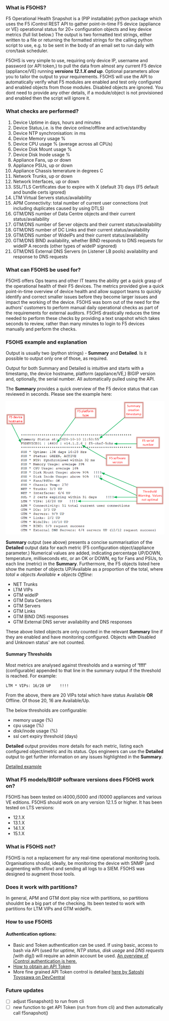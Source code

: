 
### What is F5OHS?
F5 Operational Health Snapshot is a (PIP installable) python package which uses the 
F5 iControl REST API to gather point-in-time F5 device (appliance or VE) operational status for 20+ configuration objects and key device metrics (full list below.) The output is two formatted text strings, either written to a file or returning the formatted strings for the calling python script to use, e.g. to be sent in the body of an email set to run daily with cron/task scheduler.
 

F5OHS is very simple to use, requiring only device IP, username and password (or API token,) to pull the data from almost any current F5 device (appliance/VE) running __*versions 12.1.X and up*__. Optional parameters allow you to tailor the output to your requirements. 
F5OHS will use the API to automatically verify what F5 modules are enabled and test only configured and enabled objects from those modules. Disabled objects are ignored. You dont need to provide any other details, if a module/object is not provisioned and enabled then the script will ignore it. 

### What checks are performed?
1. Device Uptime in days, hours and minutes
1. Device Status,i.e. is the device online/offline and active/standby
1. Device NTP synchronisation: in ms
1. Device Memory usage %
1. Device CPU usage % (average across all CPUs)
1. Device Disk Mount usage %
1. Device Disk Inode usage %
1. Appliance Fans, up or down
1. Appliance PSUs, up or down
1. Appliance Chassis temerature in degrees C
1. Network Trunks, up or down 
1. Network Interfaces, up or down
1. SSL/TLS Certificates due to expire with X (default 31) days (F5 default and bundle certs igrored)
1. LTM Virtual Servers status/availability
1. APM Connectivity: total number of current user connections (not including duplicates caused by using DTLS)
1. GTM/DNS number of Data Centre objects and their current status/availability
1. GTM/DNS number of Server objects and their current status/availability
1. GTM/DNS number of DC Links and their current status/availability
1. GTM/DNS number of WideIPs and their current status/availability
1. GTM/DNS BIND availability, whether BIND responds to DNS requests for wideIP A records (other types of wideIP signored)
1. GTM/DNS External DNS Servers (in Listener LB pools) availability and response to DNS requests

### What can F5OHS be used for?
F5OHS offers Ops teams and other IT teams the ability get a quick grasp of the operational health of their F5 devices. The metrics provided give a quick point-in-time overview of device health and allow support teams to quickly identify and correct smaller issues before they become larger issues and impact the working of the device. F5OHS was born out of the need for the authors' customers to perform manual daily operational checks as part of the requirements for external auditors. F5OHS drastically reduces the time needed to perform these checks by providing a text snapshot which takes seconds to review, rather than many minutes to login to F5 devices manually and perform the checks. 

### F5OHS example and explanation
Output is usually two (python strings) - **Summary** and **Detailed**. Is it possible to output only one of those, as required.

Output for both Summary and Detailed is intuitive and starts with a timestamp, the device hostname, platform (appliance/VE,) BIGIP version and, optionally, the serial number. All automatically pulled using the API. 

The **Summary** provides a quick overview of the F5 device status that can reviewed in seconds. Please see the example here:

![summary](/images/f5ohs_summary.png "Summary Output")

**Summary** output (see above) presents a concise summarisation of the **Detailed** output data for each metric (F5 configuration object/appliance parameter.) 
Numerical values are added, indicating percentage UP/DOWN, temperature, milliseconds etc, or an OK or DOWN, eg for Fans and PSUs, to each line (metric) in the **Summary**.
Furthermore, the F5 objects listed here show the number of objects UP/Available as a proportion of the total, where *total **=** objects Available **+** objects Offline*:
* NET Trunks 
* LTM VIPs 
* GTM wideIP 
* GTM Data Centers 
* GTM Servers 
* GTM Links 
* GTM BIND DNS responses
* GTM External DNS server availability and DNS responses

These above listed objects are only counted in the relevant **Summary** line if they are enabled and have monitoring configured. Objects with Disabled and Unknown status' are not counted.    

#### Summary Thresholds
Most metrics are analysed against thresholds and a warning of **'!!!!'** (configurable) appended to that line in the summary output if the threshold is reached. 
For example:
```
LTM * VIPs: 16/20 UP 	!!!!
```
From the above, there are 20 VIPs total which have status Available **OR** Offline. Of those 20, 16 are Available/Up.

The below thresholds are configurable:
* memory usage (%)
* cpu usage (%)
* disk/inode usage (%)
* ssl cert expiry threshold (days)


**Detailed** output provides more details for each metric, listing each configured object/metric and its status. Ops engineers can use the **Detailed** output to get further information on any issues highlighted in the **Summary**.

[Detailed example](/images/f5ohs_detailed.png "Detailed Output")



### What F5 models/BIGIP software versions does F5OHS work on?
F5OHS has been tested on i4000,i5000 and i10000 appliances and various VE editions.
F5OHS should work on any version 12.1.5 or higher. It has been tested on LTS versions:
* 12.1.X
* 13.1.X
* 14.1.X
* 15.1.X

### What is F5OHS not?
F5OHS is not a replacement for any real-time operational monitoring tools. Organisations should, ideally, be monitoring the device with SNMP (and augmenting with sflow) and sending all logs to a SIEM. F5OHS was designed to augment those tools.

### Does it work with partitions?
In general, APM and GTM dont play nice with partitions, so partitions shouldnt be a big part of the checking.
Its been tested to work with partitions for LTM VIPs and GTM wideIPs. 
 

### How to use F5OHS
#### Authentication options:
* Basic and Token authentication can be used. If using basic, access to bash via API (used for *uptime, NTP status, disk usage* and *DNS requests [with dig]*) will require an admin account be used. [An overview of iControl authentication is here.](https://clouddocs.f5.com/api/icontrol-soap/Authentication_with_the_F5_REST_API.html)
* [How to obtain an API Token](https://devcentral.f5.com/s/articles/iControl-REST-Authentication-Token-Management)
* More fine grained API Token control is detailed [here by Satoshi Toyosawa on DevCentral](https://devcentral.f5.com/s/articles/icontrol-rest-fine-grained-role-based-access-control-30773)


### Future updates
- [ ]  adjust f5snapshot() to run from cli
- [ ]  new function to get API Token (run from from cli) and then automatically call f5snapshot() 
